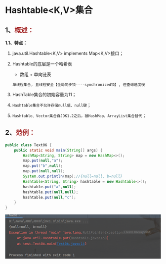# Hashtable<K,V>集合

## 1、<span style="color:brown">概述：</span>

**1.1、特点：**

1. java.util.Hashtable<K,V>  implements  Map<K,V>接口；

2. Hashtable的底层是一个哈希表

   - 数组 + 单向链表

   ```apl
   单线程集合, 且线程安全【全局同步锁----synchronized锁】, 但查询速度慢
   ```

3. HashTable集合的初始容量为11；

4. `Hashtable集合不允许存储null值、null键`；

5. `Hashtable、Vector集合自JDK1.2之后，被HashMap、ArrayList集合替代`；



## 2、<span style="color:brown">范例：</span>

```java
public class Text06 {
    public static void main(String[] args) {
        HashMap<String, String> map = new HashMap<>();
        map.put(null,"a");
        map.put("b",null);
        map.put(null,null);
        System.out.println(map);//{null=null, b=null}
        Hashtable<String, String> hashtable = new Hashtable<>();
        hashtable.put("a",null);
        hashtable.put(null,null);
        hashtable.put(null,"c");
    }
}
```

![空指针报错](https://raw.githubusercontent.com/root-bine/image/main/Typora-image/HashTable%E7%9A%84%E7%A9%BA%E6%8C%87%E9%92%88%E6%8A%A5%E9%94%99.png)
